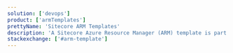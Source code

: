 ```yaml
---
solution: ['devops']
product: ['armTemplates']
prettyName: 'Sitecore ARM Templates'
description: 'A Sitecore Azure Resource Manager (ARM) template is part of the toolkit that you use to deploy a new Sitecore environment to Azure App Services.'
stackexchange: ['#arm-template']
---
```

